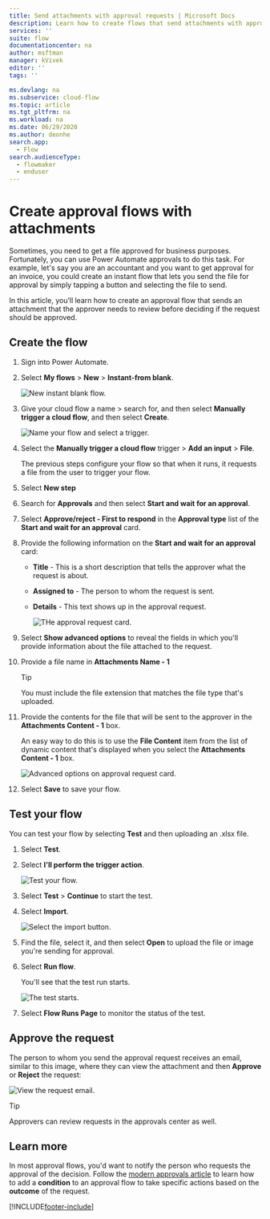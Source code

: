 ```yaml
---
title: Send attachments with approval requests | Microsoft Docs
description: Learn how to create flows that send attachments with approval requests.
services: ''
suite: flow
documentationcenter: na
author: msftman
manager: kVivek
editor: ''
tags: ''

ms.devlang: na
ms.subservice: cloud-flow
ms.topic: article
ms.tgt_pltfrm: na
ms.workload: na
ms.date: 06/29/2020
ms.author: deonhe
search.app: 
  - Flow
search.audienceType: 
  - flowmaker
  - enduser
---
```



# Create approval flows with attachments

Sometimes, you need to get a file approved for business purposes. Fortunately, you can use Power Automate approvals to do this task. For example, let's say you are an accountant and you want to get approval for an invoice, you could create an instant flow that lets you send the file for approval by simply tapping a button and selecting the file to send.

In this article, you’ll learn how to create an approval flow that sends an attachment that the approver needs to review before deciding if the request should be approved.

## Create the flow

1. Sign into Power Automate.
1. Select **My flows** > **New** > **Instant-from blank**.

    ![New instant blank flow.](./media/approval-attachments/new-instand-blank.png)

1. Give your cloud flow a name > search for, and then select **Manually trigger a cloud flow**, and then select **Create**.

    ![Name your flow and select a trigger.](./media/approval-attachments/name-flow-trigger.png)

1. Select the **Manually trigger a cloud flow** trigger > **Add an input** > **File**.

     The previous steps configure your flow so that when it runs, it requests a file from the user to trigger your flow.

1. Select **New step**
1. Search for **Approvals** and then select **Start and wait for an approval**.
1. Select **Approve/reject - First to respond** in the **Approval type** list of the **Start and wait for an approval** card.
1. Provide the following information on the **Start and wait for an approval** card:

   - **Title** - This is a short description that tells the approver what the request is about.
   - **Assigned to** - The person to whom the request is sent.
   - **Details** - This text shows up in the approval request.

     ![THe approval request card.](./media/approval-attachments/approval-request-card.png)

1. Select **Show advanced options** to reveal the fields in which you'll provide information about the file attached to the request.
1. Provide a file name in **Attachments Name - 1**

   >[!TIP]
   >You must include the file extension that matches the file type that's uploaded.

1. Provide the contents for the file that will be sent to the approver in the **Attachments Content - 1** box. 

   An easy way to do this is to use the **File Content** item from the list of dynamic content that's displayed when you select the **Attachments Content - 1** box.

     ![Advanced options on approval request card.](./media/approval-attachments/approval-request-card-advanced-options.png)

1. Select **Save** to save your flow.

## Test your flow

You can test your flow by selecting **Test** and then uploading an .xlsx file.

1. Select **Test**.
1. Select **I'll perform the trigger action**.

     ![Test your flow.](./media/approval-attachments/test-flow.png)

1. Select **Test** > **Continue** to start the test.
1. Select **Import**.

     ![Select the import button.](./media/approval-attachments/import-file.png)
1. Find the file, select it, and then select **Open** to upload the file or image you're sending for approval.

1. Select **Run flow**.

   You'll see that the test run starts.

     ![The test starts.](./media/approval-attachments/test-started.png)

1. Select **Flow Runs Page** to monitor the status of the test.

## Approve the request

The person to whom you send the approval request receives an email, similar to this image, where they can view the attachment and then **Approve** or **Reject** the request:

![View the request email.](./media/approval-attachments/approval-request-mail.png)

>[!TIP]
>Approvers can review requests in the approvals center as well.

## Learn more

In most approval flows, you'd want to notify the person who requests the approval of the decision. Follow the [modern approvals article](modern-approvals.md#add-an-email-action-for-approvals) to learn how to add a **condition** to an approval flow to take specific actions based on the **outcome** of the request.



[!INCLUDE[footer-include](includes/footer-banner.md)]